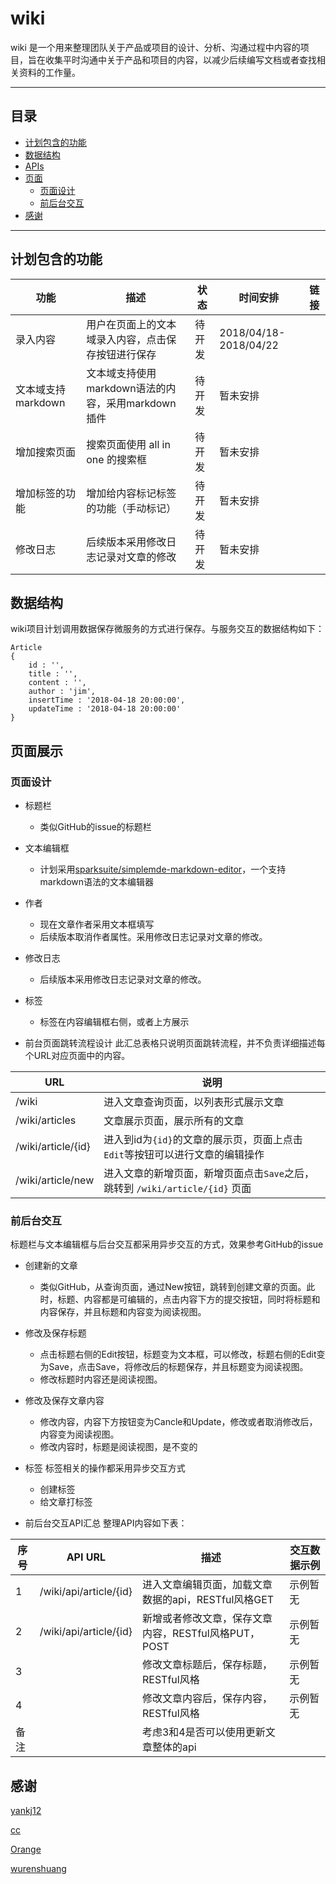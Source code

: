 # wiki
wiki 是一个用来整理团队关于产品或项目的设计、分析、沟通过程中内容的项目，旨在收集平时沟通中关于产品和项目的内容，以减少后续编写文档或者查找相关资料的工作量。

***
## 目录

- [计划包含的功能](#计划包含的功能)
- [数据结构](#数据结构)
- [APIs](./docs/api.md)
- [页面](#页面展示)
	- [页面设计](#页面设计)
	- [前后台交互](#前后台交互)
- [感谢](#感谢)

***
## 计划包含的功能
| 功能 | 描述 | 状态 | 时间安排 | 链接 |
|---|---|---|---|---|
| 录入内容 | 用户在页面上的文本域录入内容，点击保存按钮进行保存 | 待开发 | 2018/04/18-2018/04/22 |  |
| 文本域支持markdown | 文本域支持使用markdown语法的内容，采用markdown插件 | 待开发 | 暂未安排 |  |
| 增加搜索页面 | 搜索页面使用 all in one 的搜索框 | 待开发 | 暂未安排| |
| 增加标签的功能 | 增加给内容标记标签的功能（手动标记） | 待开发 | 暂未安排 | |
|修改日志|后续版本采用修改日志记录对文章的修改|待开发|暂未安排||

## 数据结构
wiki项目计划调用数据保存微服务的方式进行保存。与服务交互的数据结构如下：
```
Article
{
	id : '',
	title : '',
	content : '',
	author : 'jim',
	insertTime : '2018-04-18 20:00:00',
	updateTime : '2018-04-18 20:00:00'
}

```
## 页面展示
### **页面设计**
- 标题栏
	- 类似GitHub的issue的标题栏
- 文本编辑框
	- 计划采用[sparksuite/simplemde-markdown-editor](https://github.com/sparksuite/simplemde-markdown-editor)，一个支持markdown语法的文本编辑器

- 作者
	- 现在文章作者采用文本框填写
	- 后续版本取消作者属性。采用修改日志记录对文章的修改。
- 修改日志
	- 后续版本采用修改日志记录对文章的修改。

-  标签
	- 标签在内容编辑框右侧，或者上方展示

- 前台页面跳转流程设计
	此汇总表格只说明页面跳转流程，并不负责详细描述每个URL对应页面中的内容。

|URL|说明|
|---|---|
| /wiki |进入文章查询页面，以列表形式展示文章|
| /wiki/articles | 文章展示页面，展示所有的文章|
| /wiki/article/{id} |进入到id为`{id}`的文章的展示页，页面上点击`Edit`等按钮可以进行文章的编辑操作|
| /wiki/article/new |进入文章的新增页面，新增页面点击`Save`之后，跳转到 `/wiki/article/{id}` 页面|


### **前后台交互**
标题栏与文本编辑框与后台交互都采用异步交互的方式，效果参考GitHub的issue
- 创建新的文章
	- 类似GitHub，从查询页面，通过New按钮，跳转到创建文章的页面。此时，标题、内容都是可编辑的，点击内容下方的提交按钮，同时将标题和内容保存，并且标题和内容变为阅读视图。
- 修改及保存标题
	- 点击标题右侧的Edit按钮，标题变为文本框，可以修改，标题右侧的Edit变为Save，点击Save，将修改后的标题保存，并且标题变为阅读视图。
	- 修改标题时内容还是阅读视图。
- 修改及保存文章内容
	- 修改内容，内容下方按钮变为Cancle和Update，修改或者取消修改后，内容变为阅读视图。
	- 修改内容时，标题是阅读视图，是不变的
- 标签
	标签相关的操作都采用异步交互方式
	- 创建标签
	- 给文章打标签

- 前后台交互API汇总
	整理API内容如下表：

|序号| API URL | 描述 | 交互数据示例 |
|---|---|---|---|
|1| /wiki/api/article/{id} |进入文章编辑页面，加载文章数据的api，RESTful风格GET |示例暂无|
|2| /wiki/api/article/{id} |新增或者修改文章，保存文章内容，RESTful风格PUT，POST|示例暂无|
|3|  |修改文章标题后，保存标题，RESTful风格 |示例暂无|
|4|  |修改文章内容后，保存内容，RESTful风格 |示例暂无|
|备注||考虑3和4是否可以使用更新文章整体的api|

## 感谢
[yankj12](https://github.com/yankj12)

[cc](https://github.com/cc-lady)

[Orange](https://github.com/43942692)

[wurenshuang](https://github.com/wurenshuang1992)

